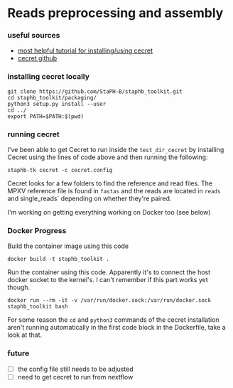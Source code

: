 # Reads preprocessing and assembly

### useful sources

- [most helpful tutorial for installing/using cecret](https://www.protocols.io/view/cecret-workflow-for-sars-cov-2-assembly-and-lineag-by72pzqe.html)
- [cecret github](https://github.com/UPHL-BioNGS/Cecret)

### installing cecret locally

```
git clone https://github.com/StaPH-B/staphb_toolkit.git
cd staphb_toolkit/packaging/
python3 setup.py install --user
cd ../
export PATH=$PATH:$(pwd)
```

### running cecret

I've been able to get Cecret to run inside the `test_dir_cecret` by installing Cecret using the lines of code above and then running the following:
```
staphb-tk cecret -c cecret.config
```

Cecret looks for a few folders to find the reference and read files. The MPXV reference file is found in `fastas` and the reads are located in `reads` and single_reads` depending on whether they're paired.

I'm working on getting everything working on Docker too (see below)

### Docker Progress

Build the container image using this code
```
docker build -t staphb_toolkit .
```
Run the container using this code. Apparently it's to connect the host docker socket to the kernel's. I can't remember if this part works yet though.
```
docker run --rm -it -v /var/run/docker.sock:/var/run/docker.sock staphb_toolkit bash
```

For some reason the `cd` and `python3` commands of the cecret installation aren't running automatically in the first code block in the Dockerfile, take a look at that. 


### future

- [ ] the config file still needs to be adjusted 
- [ ] need to get cecret to run from nextflow 
